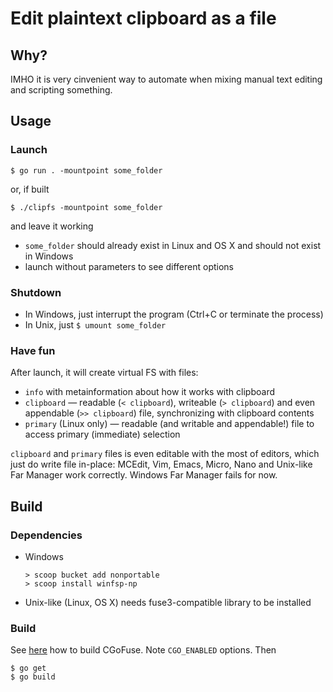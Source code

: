 # Edit plaintext clipboard as a file

## Why?

IMHO it is very cinvenient way to automate when mixing manual text editing and scripting something.

## Usage

### Launch

    $ go run . -mountpoint some_folder

or, if built

    $ ./clipfs -mountpoint some_folder

and leave it working

* `some_folder` should already exist in Linux and OS X and should not exist in Windows
* launch without parameters to see different options

### Shutdown

* In Windows, just interrupt the program (Ctrl+C or terminate the process)
* In Unix, just `$ umount some_folder`

### Have fun

After launch, it will create virtual FS with files:

* `info` with metainformation about how it works with clipboard
* `clipboard` — readable (`< clipboard`), writeable (`> clipboard`) and even appendable (`>> clipboard`) file, synchronizing with clipboard contents
* `primary` (Linux only) — readable (and writable and appendable!) file to access primary (immediate) selection

`clipboard` and `primary` files is even editable with the most of editors, which just do write file in-place: 
MCEdit, Vim, Emacs, Micro, Nano and Unix-like Far Manager work correctly. Windows Far Manager fails for now.

## Build

### Dependencies

* Windows

    ```
    > scoop bucket add nonportable
    > scoop install winfsp-np
    ```

* Unix-like (Linux, OS X) needs fuse3-compatible library to be installed

### Build

See [here](https://github.com/winfsp/cgofuse#how-to-build) how to build CGoFuse. Note `CGO_ENABLED` options. Then

    $ go get
    $ go build

